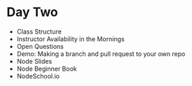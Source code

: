 # Day Two

- Class Structure
- Instructor Availability in the Mornings
- Open Questions
- Demo: Making a branch and pull request to your own repo
- Node Slides
- Node Beginner Book
- NodeSchool.io